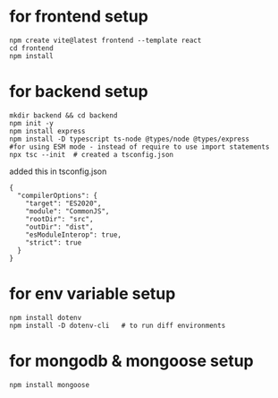 # for frontend setup

```
npm create vite@latest frontend --template react
cd frontend
npm install
```

# for backend setup

```
mkdir backend && cd backend
npm init -y
npm install express
npm install -D typescript ts-node @types/node @types/express            #for using ESM mode - instead of require to use import statements
npx tsc --init  # created a tsconfig.json
```

added this in tsconfig.json

```
{
  "compilerOptions": {
    "target": "ES2020",
    "module": "CommonJS",
    "rootDir": "src",
    "outDir": "dist",
    "esModuleInterop": true,
    "strict": true
  }
}
```

# for env variable setup

```
npm install dotenv
npm install -D dotenv-cli   # to run diff environments
```

# for mongodb & mongoose setup

```
npm install mongoose
```
